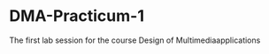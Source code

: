 DMA-Practicum-1
===============

The first lab session for the course Design of Multimediaapplications
